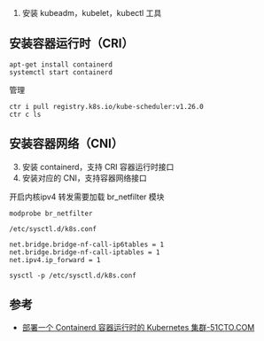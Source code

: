 1. 安装 kubeadm，kubelet，kubectl 工具

## 安装容器运行时（CRI）

```shell
apt-get install containerd
systemctl start containerd
```

管理

```
ctr i pull registry.k8s.io/kube-scheduler:v1.26.0
ctr c ls
```

## 安装容器网络（CNI）

3. 安装 containerd，支持 CRI 容器运行时接口
4. 安装对应的 CNI，支持容器网络接口


开启内核ipv4 转发需要加载 br_netfilter 模块

```
modprobe br_netfilter
```

`/etc/sysctl.d/k8s.conf`

```
net.bridge.bridge-nf-call-ip6tables = 1 
net.bridge.bridge-nf-call-iptables = 1 
net.ipv4.ip_forward = 1
```

```
sysctl -p /etc/sysctl.d/k8s.conf 
```


## 参考

- [部署一个 Containerd 容器运行时的 Kubernetes 集群-51CTO.COM](https://www.51cto.com/article/680316.html)